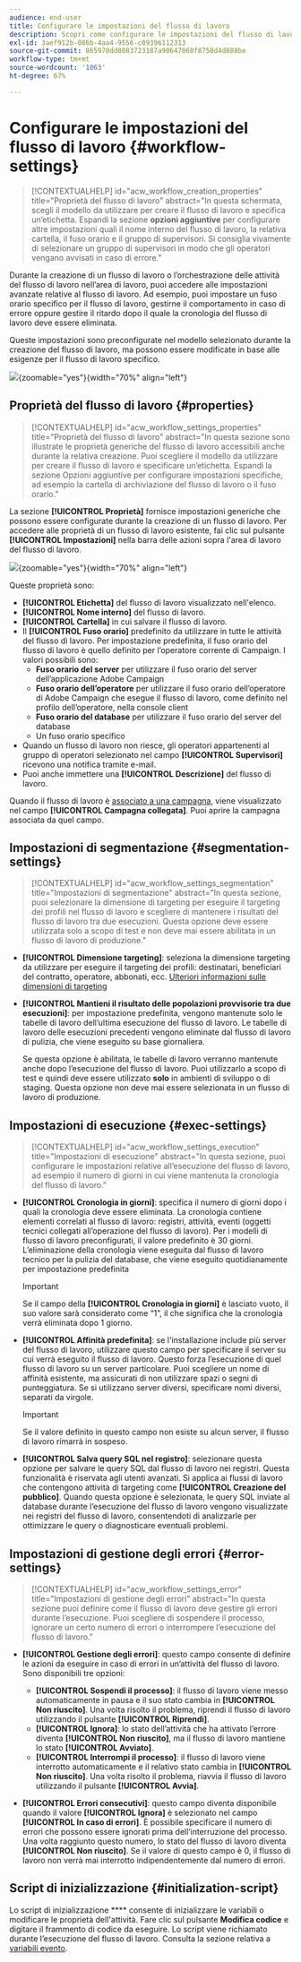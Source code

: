 ```yaml
---
audience: end-user
title: Configurare le impostazioni del flusso di lavoro
description: Scopri come configurare le impostazioni del flusso di lavoro con Adobe Campaign Web
exl-id: 3aef912b-086b-4aa4-9556-c09396112313
source-git-commit: 865978dd8083723187a90647060f8758d4d888be
workflow-type: tm+mt
source-wordcount: '1063'
ht-degree: 67%

---
```



# Configurare le impostazioni del flusso di lavoro {#workflow-settings}

>[!CONTEXTUALHELP]
>id="acw_workflow_creation_properties"
>title="Proprietà del flusso di lavoro"
>abstract="In questa schermata, scegli il modello da utilizzare per creare il flusso di lavoro e specifica un’etichetta. Espandi la sezione **opzioni aggiuntive** per configurare altre impostazioni quali il nome interno del flusso di lavoro, la relativa cartella, il fuso orario e il gruppo di supervisori. Si consiglia vivamente di selezionare un gruppo di supervisori in modo che gli operatori vengano avvisati in caso di errore."

Durante la creazione di un flusso di lavoro o l’orchestrazione delle attività del flusso di lavoro nell’area di lavoro, puoi accedere alle impostazioni avanzate relative al flusso di lavoro. Ad esempio, puoi impostare un fuso orario specifico per il flusso di lavoro, gestirne il comportamento in caso di errore oppure gestire il ritardo dopo il quale la cronologia del flusso di lavoro deve essere eliminata.

Queste impostazioni sono preconfigurate nel modello selezionato durante la creazione del flusso di lavoro, ma possono essere modificate in base alle esigenze per il flusso di lavoro specifico.

![](assets/workflow-settings-button.png){zoomable="yes"}{width="70%" align="left"}

## Proprietà del flusso di lavoro {#properties}

>[!CONTEXTUALHELP]
>id="acw_workflow_settings_properties"
>title="Proprietà del flusso di lavoro"
>abstract="In questa sezione sono illustrate le proprietà generiche del flusso di lavoro accessibili anche durante la relativa creazione. Puoi scegliere il modello da utilizzare per creare il flusso di lavoro e specificare un’etichetta. Espandi la sezione Opzioni aggiuntive per configurare impostazioni specifiche, ad esempio la cartella di archiviazione del flusso di lavoro o il fuso orario."

La sezione **[!UICONTROL Proprietà]** fornisce impostazioni generiche che possono essere configurate durante la creazione di un flusso di lavoro. Per accedere alle proprietà di un flusso di lavoro esistente, fai clic sul pulsante **[!UICONTROL Impostazioni]** nella barra delle azioni sopra l&#39;area di lavoro del flusso di lavoro.


![](assets/workflow-settings.png){zoomable="yes"}{width="70%" align="left"}


Queste proprietà sono:

* **[!UICONTROL Etichetta]** del flusso di lavoro visualizzato nell&#39;elenco.
* **[!UICONTROL Nome interno]** del flusso di lavoro.
* **[!UICONTROL Cartella]** in cui salvare il flusso di lavoro.
* Il **[!UICONTROL Fuso orario]** predefinito da utilizzare in tutte le attività del flusso di lavoro. Per impostazione predefinita, il fuso orario del flusso di lavoro è quello definito per l’operatore corrente di Campaign.
I valori possibili sono:
   * **Fuso orario del server** per utilizzare il fuso orario del server dell’applicazione Adobe Campaign
   * **Fuso orario dell’operatore** per utilizzare il fuso orario dell’operatore di Adobe Campaign che esegue il flusso di lavoro, come definito nel profilo dell’operatore, nella console client
   * **Fuso orario del database** per utilizzare il fuso orario del server del database
   * Un fuso orario specifico
* Quando un flusso di lavoro non riesce, gli operatori appartenenti al gruppo di operatori selezionato nel campo **[!UICONTROL Supervisori]** ricevono una notifica tramite e-mail.
* Puoi anche immettere una **[!UICONTROL Descrizione]** del flusso di lavoro.

Quando il flusso di lavoro è [associato a una campagna](create-workflow.md), viene visualizzato nel campo **[!UICONTROL Campagna collegata]**. Puoi aprire la campagna associata da quel campo.


## Impostazioni di segmentazione  {#segmentation-settings}

>[!CONTEXTUALHELP]
>id="acw_workflow_settings_segmentation"
>title="Impostazioni di segmentazione"
>abstract="In questa sezione, puoi selezionare la dimensione di targeting per eseguire il targeting dei profili nel flusso di lavoro e scegliere di mantenere i risultati del flusso di lavoro tra due esecuzioni. Questa opzione deve essere utilizzata solo a scopo di test e non deve mai essere abilitata in un flusso di lavoro di produzione."

* **[!UICONTROL Dimensione targeting]**: seleziona la dimensione targeting da utilizzare per eseguire il targeting dei profili: destinatari, beneficiari del contratto, operatore, abbonati, ecc. [Ulteriori informazioni sulle dimensioni di targeting](../audience/targeting-dimensions.md)

* **[!UICONTROL Mantieni il risultato delle popolazioni provvisorie tra due esecuzioni]**: per impostazione predefinita, vengono mantenute solo le tabelle di lavoro dell’ultima esecuzione del flusso di lavoro. Le tabelle di lavoro delle esecuzioni precedenti vengono eliminate dal flusso di lavoro di pulizia, che viene eseguito su base giornaliera.

  Se questa opzione è abilitata, le tabelle di lavoro verranno mantenute anche dopo l’esecuzione del flusso di lavoro. Puoi utilizzarlo a scopo di test e quindi deve essere utilizzato **solo** in ambienti di sviluppo o di staging. Questa opzione non deve mai essere selezionata in un flusso di lavoro di produzione.

## Impostazioni di esecuzione  {#exec-settings}

>[!CONTEXTUALHELP]
>id="acw_workflow_settings_execution"
>title="Impostazioni di esecuzione"
>abstract="In questa sezione, puoi configurare le impostazioni relative all’esecuzione del flusso di lavoro, ad esempio il numero di giorni in cui viene mantenuta la cronologia del flusso di lavoro."

* **[!UICONTROL Cronologia in giorni]**: specifica il numero di giorni dopo i quali la cronologia deve essere eliminata. La cronologia contiene elementi correlati al flusso di lavoro: registri, attività, eventi (oggetti tecnici collegati all’operazione del flusso di lavoro). Per i modelli di flusso di lavoro preconfigurati, il valore predefinito è 30 giorni. L’eliminazione della cronologia viene eseguita dal flusso di lavoro tecnico per la pulizia del database, che viene eseguito quotidianamente per impostazione predefinita

  >[!IMPORTANT]
  >
  >Se il campo della **[!UICONTROL Cronologia in giorni]** è lasciato vuoto, il suo valore sarà considerato come “1”, il che significa che la cronologia verrà eliminata dopo 1 giorno.

* **[!UICONTROL Affinità predefinita]**: se l&#39;installazione include più server del flusso di lavoro, utilizzare questo campo per specificare il server su cui verrà eseguito il flusso di lavoro. Questo forza l’esecuzione di quel flusso di lavoro su un server particolare. Puoi scegliere un nome di affinità esistente, ma assicurati di non utilizzare spazi o segni di punteggiatura. Se si utilizzano server diversi, specificare nomi diversi, separati da virgole.

  >[!IMPORTANT]
  >
  >Se il valore definito in questo campo non esiste su alcun server, il flusso di lavoro rimarrà in sospeso.


* **[!UICONTROL Salva query SQL nel registro]**: selezionare questa opzione per salvare le query SQL dal flusso di lavoro nei registri. Questa funzionalità è riservata agli utenti avanzati. Si applica ai flussi di lavoro che contengono attività di targeting come **[!UICONTROL Creazione del pubblico]**. Quando questa opzione è selezionata, le query SQL inviate al database durante l’esecuzione del flusso di lavoro vengono visualizzate nei registri del flusso di lavoro, consentendoti di analizzarle per ottimizzare le query o diagnosticare eventuali problemi.

## Impostazioni di gestione degli errori  {#error-settings}

>[!CONTEXTUALHELP]
>id="acw_workflow_settings_error"
>title="Impostazioni di gestione degli errori"
>abstract="In questa sezione puoi definire come il flusso di lavoro deve gestire gli errori durante l’esecuzione. Puoi scegliere di sospendere il processo, ignorare un certo numero di errori o interrompere l’esecuzione del flusso di lavoro."

* **[!UICONTROL Gestione degli errori]**: questo campo consente di definire le azioni da eseguire in caso di errori in un’attività del flusso di lavoro. Sono disponibili tre opzioni:

   * **[!UICONTROL Sospendi il processo]**: il flusso di lavoro viene messo automaticamente in pausa e il suo stato cambia in **[!UICONTROL Non riuscito]**. Una volta risolto il problema, riprendi il flusso di lavoro utilizzando il pulsante **[!UICONTROL Riprendi]**.
   * **[!UICONTROL Ignora]**: lo stato dell’attività che ha attivato l’errore diventa **[!UICONTROL Non riuscito]**, ma il flusso di lavoro mantiene lo stato **[!UICONTROL Avviato]**.<!-- TO ADD ONCE SCHEUDLER IS AVAILABLE This configuration is relevant for recurring tasks: if the branch includes a scheduler, it will start normally next time the workflow is executed.-->
   * **[!UICONTROL Interrompi il processo]**: il flusso di lavoro viene interrotto automaticamente e il relativo stato cambia in **[!UICONTROL Non riuscito]**. Una volta risolto il problema, riavvia il flusso di lavoro utilizzando il pulsante **[!UICONTROL Avvia]**.

* **[!UICONTROL Errori consecutivi]**: questo campo diventa disponibile quando il valore **[!UICONTROL Ignora]** è selezionato nel campo **[!UICONTROL In caso di errori]**. È possibile specificare il numero di errori che possono essere ignorati prima dell’interruzione del processo. Una volta raggiunto questo numero, lo stato del flusso di lavoro diventa **[!UICONTROL Non riuscito]**. Se il valore di questo campo è 0, il flusso di lavoro non verrà mai interrotto indipendentemente dal numero di errori.

## Script di inizializzazione {#initialization-script}

Lo script di inizializzazione **** consente di inizializzare le variabili o modificare le proprietà dell&#39;attività. Fare clic sul pulsante **Modifica codice** e digitare il frammento di codice da eseguire. Lo script viene richiamato durante l’esecuzione del flusso di lavoro. Consulta la sezione relativa a [variabili evento](../workflows/event-variables.md).


